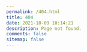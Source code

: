 ```yaml
---
permalink: /404.html
title: 404
date: 2021-10-09 10:14:21
description: Page not found.
comments: false
sitemap: false
---
```

